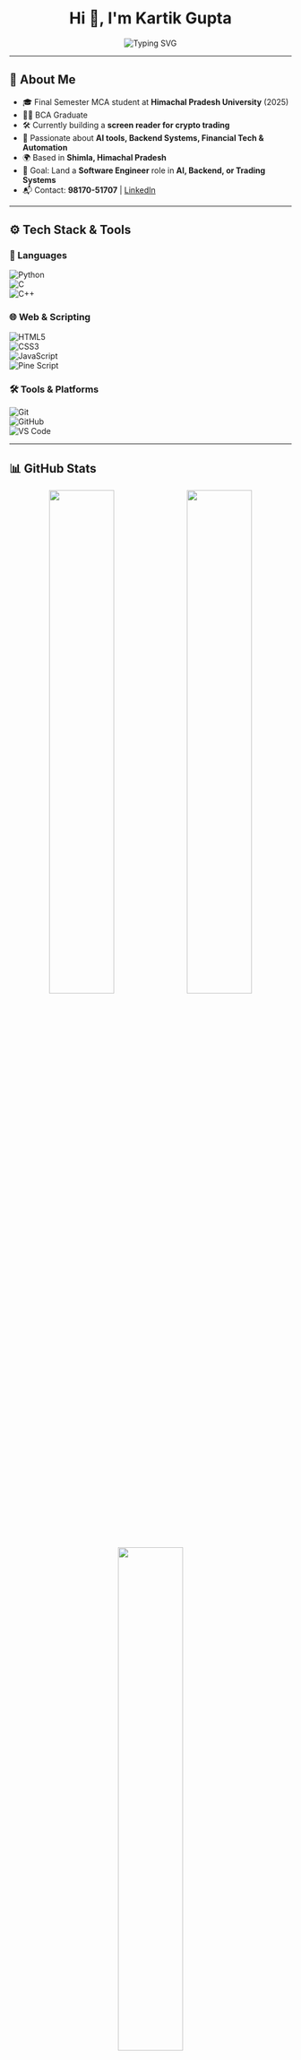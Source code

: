 <h1 align="center">Hi 👋, I'm Kartik Gupta</h1>

<p align="center">
  <img src="https://readme-typing-svg.demolab.com?font=Fira+Code&pause=1000&color=00F7FF&center=true&vCenter=true&width=600&lines=MCA+Student+%7C+Aspiring+Software+Engineer;Python+%7C+C%2B%2B+%7C+Trading+%7C+AI;Lifelong+Learner+%F0%9F%93%9A+%7C+Passion+Project+Builder" alt="Typing SVG" />
</p>


---

## 🧠 About Me

- 🎓 Final Semester MCA student at **Himachal Pradesh University** (2025)
- 🧑‍🎓 BCA Graduate
- 🛠️ Currently building a **screen reader for crypto trading**
- 🧠 Passionate about **AI tools, Backend Systems, Financial Tech & Automation**
- 🌍 Based in **Shimla, Himachal Pradesh**
- 🎯 Goal: Land a **Software Engineer** role in **AI, Backend, or Trading Systems**
- 📬 Contact: **98170-51707** | [LinkedIn](#)

---

## ⚙️ Tech Stack & Tools

### 🚀 Languages  
![Python](https://img.shields.io/badge/-Python-05122A?style=flat&logo=python)  
![C](https://img.shields.io/badge/-C-05122A?style=flat&logo=c&logoColor=A8B9CC)  
![C++](https://img.shields.io/badge/-C++-05122A?style=flat&logo=c%2B%2B&logoColor=00599C)  
<!-- ![Java](https://img.shields.io/badge/-Java-05122A?style=flat&logo=java&logoColor=ED8B00) -->

### 🌐 Web & Scripting  
![HTML5](https://img.shields.io/badge/-HTML5-05122A?style=flat&logo=html5)  
![CSS3](https://img.shields.io/badge/-CSS3-05122A?style=flat&logo=css3)  
![JavaScript](https://img.shields.io/badge/-JavaScript-05122A?style=flat&logo=javascript)  
![Pine Script](https://img.shields.io/badge/-Pine%20Script-05122A?style=flat&logo=tradingview)

### 🛠 Tools & Platforms  
![Git](https://img.shields.io/badge/-Git-05122A?style=flat&logo=git)  
![GitHub](https://img.shields.io/badge/-GitHub-05122A?style=flat&logo=github)  
![VS Code](https://img.shields.io/badge/-VS%20Code-05122A?style=flat&logo=visual-studio-code)  
<!-- ![CLion](https://img.shields.io/badge/-CLion-05122A?style=flat&logo=clion)  
![Linux](https://img.shields.io/badge/-Linux-05122A?style=flat&logo=linux)
-->
---

## 📊 GitHub Stats

<p align="center">
  <img src="https://github-readme-stats.vercel.app/api?username=kartik-664&show_icons=true&theme=radical&hide_border=false" width="48%" />
  <img src="https://github-readme-streak-stats.herokuapp.com/?user=kartik-664&theme=radical&hide_border=false" width="48%" />
</p>

<p align="center">
  <img src="https://github-readme-stats.vercel.app/api/top-langs/?username=kartik-664&layout=compact&theme=radical&hide_border=false" width="48%" />
</p>

---

## 📈 GitHub Activity Graph

<p align="center">
  <img src="https://github-readme-activity-graph.vercel.app/graph?username=kartik-664&theme=react-dark&bg_color=1A1B27&color=00FFFF&line=00FFFF&point=FFFFFF&hide_border=false" width="95%" alt="GitHub Activity Graph" />
</p>

---

## 💼 Projects Showcase

| 💡 Project                     | 🔍 Description                                                  | 🛠 Tech Stack             |
|-------------------------------|------------------------------------------------------------------|---------------------------|
| 🧠 **Crypto Screen Reader**   | Assistive app for crypto traders using TTS & GPT API       | Python, TTS, OCR, GPT API |
| 💉 **Blood Info Management**  | Facial recognition system for storing blood group data          | Python, OpenCV            |
| 📺 **Streaming Website (BE)** | Developed backend logic for a basic video platform               | PHP, MySQL                |
| 🎲 **Number Guessing Game**   | CLI-based number guessing game with user interaction             | Python                    |

---

## 🔍 Currently Exploring

- 🤖 AI Integrations: TTS, OCR, GPT API
- 📉 Financial Market Tools: Swing + Intraday Trading
- ⚙️ Automated API Projects

---

## 🗓 Timeline & Milestones

```mermaid
timeline
    title Kartik Gupta – Tech Journey
    2020 : 📘 Completed 12th (Humanities) – 78.8%
    2023 : 🎓 Graduated BCA – CGPA 7.58
    2024 : 🛠 Developed Blood Info System & Streaming Website Backend
    2025 : 🧠 Working on Crypto Trading Screen Reader
    2025 : 💼 Preparing for Software Engineer Roles
